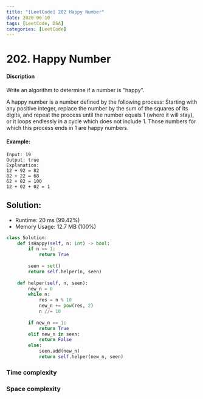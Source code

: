 ```yaml
---
title: "[LeetCode] 202 Happy Number"
date: 2020-06-10
tags: [LeetCode, DSA]
categories: [LeetCode]
---
```


# 202. Happy Number

#### Discription

Write an algorithm to determine if a number is "happy".

A happy number is a number defined by the following process: Starting with any positive integer, replace the number by the sum of the squares of its digits, and repeat the process until the number equals 1 (where it will stay), or it loops endlessly in a cycle which does not include 1. Those numbers for which this process ends in 1 are happy numbers.

#### Example:

```
Input: 19
Output: true
Explanation: 
12 + 92 = 82
82 + 22 = 68
62 + 82 = 100
12 + 02 + 02 = 1
```

## Solution:

- Runtime: 20 ms (99.42%)
- Memory Usage: 12.7 MB (100%)

```python
class Solution:
    def isHappy(self, n: int) -> bool:
        if n == 1:
            return True
        
        seen = set()
        return self.helper(n, seen)
        
    def helper(self, n, seen):
        new_n = 0
        while n:
            res = n % 10
            new_n += pow(res, 2)
            n //= 10
        
        if new_n == 1:
            return True
        elif new_n in seen:
            return False
        else:
            seen.add(new_n)
            return self.helper(new_n, seen)
```

### Time complexity

### Space complexity
